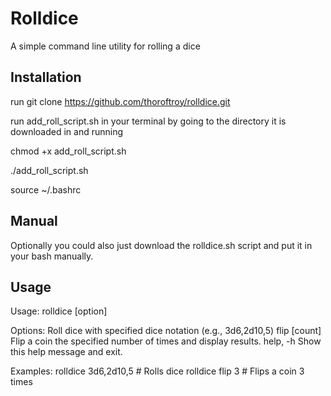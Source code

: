 # Rolldice
A simple command line utility for rolling a dice

Installation
----------------
run git clone https://github.com/thoroftroy/rolldice.git

run add_roll_script.sh in your terminal by going to the directory it is downloaded in and running

chmod +x add_roll_script.sh

./add_roll_script.sh

source ~/.bashrc

Manual
----------------
Optionally you could also just download the rolldice.sh script and put it in your bash manually. 

Usage
----------------
Usage: rolldice [option] <expression>

Options:
  <expression>   Roll dice with specified dice notation (e.g., 3d6,2d10,5)
  flip [count]   Flip a coin the specified number of times and display results.
  help, -h       Show this help message and exit.

Examples:
  rolldice 3d6,2d10,5    # Rolls dice
  rolldice flip 3        # Flips a coin 3 times
